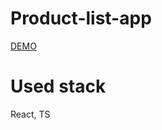 # Product-list-app
[DEMO](https://danylolipar.github.io/demo-list-of-products/)
# Used stack 
React, TS